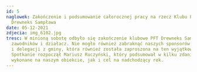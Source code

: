 ```yaml
---
id: 5
naglowek: Zakończenie i podsumowanie całorocznej pracy na rzecz Klubu PFT
  Drewneks Sampława
date: 05-12-2021
zdjecia: img_6102.jpg
tresc: W minioną sobotę odbyło się zakończenie klubowe PFT Drewneks Sampława dla
  zawodników i działacz. Nie mogło również zabraknąć naszych sponsorów , kibiców
  i delegacji z gminy, która również została zaproszona na ten wyjątkowy dzień.
  Spotkanie rozpoczął Mariusz Ruczyński, który podsumował w kilku zdaniach prace
  wykonane na naszym obiekcie, jak i cel na nadchodzący rok.
---
```

